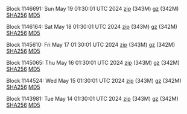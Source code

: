 Block 1146691: Sun May 19 01:30:01 UTC 2024 [zip](https://files.01coin.io/mainnet/2024-05-19/bootstrap.dat.zip) (343M) [gz](https://files.01coin.io/mainnet/2024-05-19/bootstrap.dat.tar.gz) (342M) [SHA256](https://files.01coin.io/mainnet/2024-05-19/sha256.txt) [MD5](https://files.01coin.io/mainnet/2024-05-19/md5.txt)

Block 1146164: Sat May 18 01:30:01 UTC 2024 [zip](https://files.01coin.io/mainnet/2024-05-18/bootstrap.dat.zip) (343M) [gz](https://files.01coin.io/mainnet/2024-05-18/bootstrap.dat.tar.gz) (342M) [SHA256](https://files.01coin.io/mainnet/2024-05-18/sha256.txt) [MD5](https://files.01coin.io/mainnet/2024-05-18/md5.txt)

Block 1145610: Fri May 17 01:30:01 UTC 2024 [zip](https://files.01coin.io/mainnet/2024-05-17/bootstrap.dat.zip) (343M) [gz](https://files.01coin.io/mainnet/2024-05-17/bootstrap.dat.tar.gz) (342M) [SHA256](https://files.01coin.io/mainnet/2024-05-17/sha256.txt) [MD5](https://files.01coin.io/mainnet/2024-05-17/md5.txt)

Block 1145065: Thu May 16 01:30:01 UTC 2024 [zip](https://files.01coin.io/mainnet/2024-05-16/bootstrap.dat.zip) (343M) [gz](https://files.01coin.io/mainnet/2024-05-16/bootstrap.dat.tar.gz) (342M) [SHA256](https://files.01coin.io/mainnet/2024-05-16/sha256.txt) [MD5](https://files.01coin.io/mainnet/2024-05-16/md5.txt)

Block 1144524: Wed May 15 01:30:01 UTC 2024 [zip](https://files.01coin.io/mainnet/2024-05-15/bootstrap.dat.zip) (343M) [gz](https://files.01coin.io/mainnet/2024-05-15/bootstrap.dat.tar.gz) (342M) [SHA256](https://files.01coin.io/mainnet/2024-05-15/sha256.txt) [MD5](https://files.01coin.io/mainnet/2024-05-15/md5.txt)

Block 1143981: Tue May 14 01:30:01 UTC 2024 [zip](https://files.01coin.io/mainnet/2024-05-14/bootstrap.dat.zip) (343M) [gz](https://files.01coin.io/mainnet/2024-05-14/bootstrap.dat.tar.gz) (342M) [SHA256](https://files.01coin.io/mainnet/2024-05-14/sha256.txt) [MD5](https://files.01coin.io/mainnet/2024-05-14/md5.txt)

